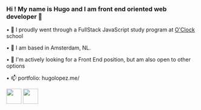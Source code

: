 ### Hi ! My name is Hugo and I am front end oriented web developer 👋


• 🔭 I proudly went through a FullStack JavaScript study program at [O'Clock](https://oclock.io) school

• 🌱 I am based in Amsterdam, NL.

• 👯 I'm actively looking for a Front End position, but am also open to other options

• 📫 portfolio: hugolopez.me/

<img height=40 src="https://cdn.jsdelivr.net/gh/devicons/devicon/icons/typescript/typescript-plain.svg" /> <img height=40 src="https://cdn.jsdelivr.net/gh/devicons/devicon/icons/nextjs/nextjs-original.svg" />

